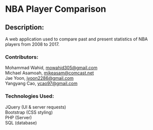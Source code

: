 # NBA Player Comparison

## Description:  
A web application used to compare past and present statistics of NBA players from 2008 to 2017.

### Contributors:
Mohammad Wahid, mowahid305@gmail.com  
Michael Asamoah, mikeasam@comcast.net  
Jae Yoon, jyoon2286@gmail.com  
Yangyang Cao, ycao97@gmail.com  

### Technologies Used:
JQuery (UI & server requests)  
Bootstrap (CSS styling)  
PHP (Server)  
SQL (database)  
